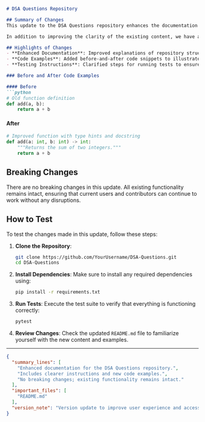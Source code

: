 ```markdown
# DSA Questions Repository

## Summary of Changes
This update to the DSA Questions repository enhances the documentation within the `README.md` file, providing clearer instructions and improved examples for users engaging with the data structures and algorithms (DSA) challenges. The goal of this update is to facilitate a smoother onboarding experience for new contributors and users, ensuring that they can quickly understand how to navigate the repository, utilize the resources available, and contribute effectively.

In addition to improving the clarity of the existing content, we have also added new sections that highlight important aspects of the project, including a more detailed explanation of the structure of the repository, common use cases, and testing instructions. These changes were motivated by feedback from the community and the desire to make this open-source project as accessible as possible.

## Highlights of Changes
- **Enhanced Documentation**: Improved explanations of repository structure and usage.
- **Code Examples**: Added before-and-after code snippets to illustrate common operations.
- **Testing Instructions**: Clarified steps for running tests to ensure the quality of contributions.

### Before and After Code Examples

#### Before
```python
# Old function definition
def add(a, b):
    return a + b
```

#### After
```python
# Improved function with type hints and docstring
def add(a: int, b: int) -> int:
    """Returns the sum of two integers."""
    return a + b
```

## Breaking Changes
There are no breaking changes in this update. All existing functionality remains intact, ensuring that current users and contributors can continue to work without any disruptions.

## How to Test
To test the changes made in this update, follow these steps:

1. **Clone the Repository**:
   ```bash
   git clone https://github.com/YourUsername/DSA-Questions.git
   cd DSA-Questions
   ```

2. **Install Dependencies**:
   Make sure to install any required dependencies using:
   ```bash
   pip install -r requirements.txt
   ```

3. **Run Tests**:
   Execute the test suite to verify that everything is functioning correctly:
   ```bash
   pytest
   ```

4. **Review Changes**:
   Check the updated `README.md` file to familiarize yourself with the new content and examples.

---

```json
{
  "summary_lines": [
    "Enhanced documentation for the DSA Questions repository.",
    "Includes clearer instructions and new code examples.",
    "No breaking changes; existing functionality remains intact."
  ],
  "important_files": [
    "README.md"
  ],
  "version_note": "Version update to improve user experience and accessibility."
}
```
```